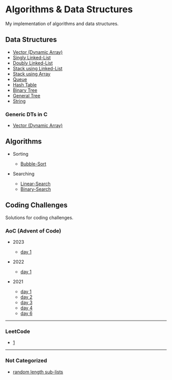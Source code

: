 # Algorithms & Data Structures

My implementation of algorithms and data structures.


## Data Structures

- [Vector (Dynamic Array)](https://github.com/thehxdev/algo-dt/tree/main/data-structures/vector)
- [Singly Linked-List](https://github.com/thehxdev/algo-ds/tree/main/data-structures/singly-linked-list)
- [Doubly Linked-List](https://github.com/thehxdev/algo-ds/tree/main/data-structures/doubly-linked-list)
- [Stack using Linked-List](https://github.com/thehxdev/algo-ds/tree/main/data-structures/stack-ll)
- [Stack using Array](https://github.com/thehxdev/algo-ds/tree/main/data-structures/stack-a)
- [Queue](https://github.com/thehxdev/algo-ds/tree/main/data-structures/queue)
- [Hash Table](https://github.com/thehxdev/algo-ds/tree/main/data-structures/hash-table)
- [Binary Tree](https://github.com/thehxdev/algo-ds/tree/main/data-structures/b-tree)
- [General Tree](https://github.com/thehxdev/algo-ds/tree/main/data-structures/general-tree)
- [String](https://github.com/thehxdev/algo-ds/tree/main/data-structures/string)


### Generic DTs in C

- [Vector (Dynamic Array)](https://github.com/thehxdev/algo-dt/tree/main/data-structures/generic-dt/vector)


## Algorithms

- Sorting
    - [Bubble-Sort](https://github.com/thehxdev/algo-dt/tree/main/algorithms/sorting/bubble-sort)

- Searching
    - [Linear-Search](https://github.com/thehxdev/algo-dt/tree/main/algorithms/searching/linear-search)
    - [Binary-Search](https://github.com/thehxdev/algo-dt/tree/main/algorithms/searching/binary-search)


## Coding Challenges

Solutions for coding challenges.

### AoC (Advent of Code)

- 2023
    - [day 1](https://github.com/thehxdev/algo-ds/tree/main/challenges/advent-of-code/2023/d1)

- 2022
    - [day 1](https://github.com/thehxdev/algo-ds/tree/main/challenges/advent-of-code/2022/d1)

- 2021
    - [day 1](https://github.com/thehxdev/algo-ds/tree/main/challenges/advent-of-code/2021/d1)
    - [day 2](https://github.com/thehxdev/algo-ds/tree/main/challenges/advent-of-code/2021/d2)
    - [day 3](https://github.com/thehxdev/algo-ds/tree/main/challenges/advent-of-code/2021/d3)
    - [day 4](https://github.com/thehxdev/algo-ds/tree/main/challenges/advent-of-code/2021/d4)
    - [day 6](https://github.com/thehxdev/algo-ds/tree/main/challenges/advent-of-code/2021/d6)

---

### LeetCode

- [1](https://github.com/thehxdev/algo-ds/tree/main/challenges/leetcode/1)

---

### Not Categorized

- [random length sub-lists](https://github.com/thehxdev/algo-ds/tree/main/challenges/not-categorized/random-length-sublists)
